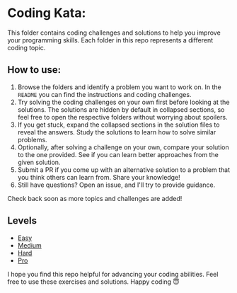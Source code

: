 # Coding Kata:

This folder contains coding challenges and solutions to help you improve your programming skills. Each folder in this repo represents a different coding topic.

## How to use:

1. Browse the folders and identify a problem you want to work on. In the `README` you can find the instructions and coding challenges.
2. Try solving the coding challenges on your own first before looking at the solutions. The solutions are hidden by default in collapsed sections, so feel free to open the respective folders without worrying about spoilers.
3. If you get stuck, expand the collapsed sections in the solution files to reveal the answers. Study the solutions to learn how to solve similar problems.
4. Optionally, after solving a challenge on your own, compare your solution to the one provided. See if you can learn better approaches from the given solution.
5. Submit a PR if you come up with an alternative solution to a problem that you think others can learn from. Share your knowledge!
6. Still have questions? Open an issue, and I'll try to provide guidance.

Check back soon as more topics and challenges are added!

## Levels

- [Easy](./easy/)
- [Medium](./medium/)
- [Hard](./hard/)
- [Pro](./pro/)

I hope you find this repo helpful for advancing your coding abilities. Feel free to use these exercises and solutions. Happy coding 😇
